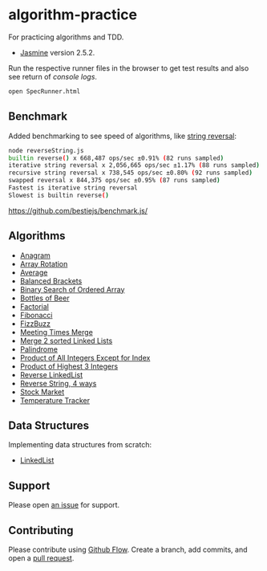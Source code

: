 # algorithm-practice

For practicing algorithms and TDD.

- [Jasmine](https://jasmine.github.io/2.4/introduction.html) version 2.5.2.

Run the respective runner files in the browser to get test results and also see return of *console logs*.

```bash
open SpecRunner.html
```

## Benchmark

Added benchmarking to see speed of algorithms, like [string reversal](src/js/reverseString.js):

```bash
node reverseString.js
builtin reverse() x 668,487 ops/sec ±0.91% (82 runs sampled)
iterative string reversal x 2,056,665 ops/sec ±1.17% (88 runs sampled)
recursive string reversal x 738,545 ops/sec ±0.80% (92 runs sampled)
swapped reversal x 844,375 ops/sec ±0.95% (87 runs sampled)
Fastest is iterative string reversal
Slowest is builtin reverse()
```

https://github.com/bestiejs/benchmark.js/

## Algorithms

* [Anagram](src/js/anagram.js)
* [Array Rotation](src/js/arrayRotation.js)
* [Average](src/js/average.js)
* [Balanced Brackets](src/js/balancedBrackets.js)
* [Binary Search of Ordered Array](src/js/binarySearch.js)
* [Bottles of Beer](src/js/bottlesOfBeer.js)
* [Factorial](src/js/factorial.js)
* [Fibonacci](src/js/fibonacci.js)
* [FizzBuzz](src/js/fizzbuzz.js)
* [Meeting Times Merge](src/js/meetingTimes.js)
* [Merge 2 sorted Linked Lists](src/js/sortedListMerge.js)
* [Palindrome](src/js/palindrome.js)
* [Product of All Integers Except for Index](src/js/productOfInts.js)
* [Product of Highest 3 Integers](src/js/product3Ints.js)
* [Reverse LinkedList](src/js/reverseList.js)
* [Reverse String, 4 ways](src/js/reverseString.js)
* [Stock Market](src/js/stockMarket.js)
* [Temperature Tracker](src/js/tempTracker.js)

## Data Structures
Implementing data structures from scratch:

* [LinkedList](src/js/LinkedList.js)

## Support

Please open [an issue](https://github.com/ThuyNT13/algorithm-practice/issues) for support.

## Contributing

Please contribute using [Github Flow](https://guides.github.com/introduction/flow/). Create a branch, add commits, and open a [pull request](https://github.com/ThuyNT13/algorithm-practice/pulls).
